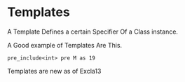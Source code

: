 # Templates
A Template Defines a certain Specifier Of a Class instance.

A Good example of Templates Are This.

`pre_include<int> pre M as 19
`

Templates are new as of Excla13